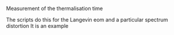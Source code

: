 Measurement of the thermalisation time

The scripts do this for the Langevin eom and a particular spectrum distortion
It is an example